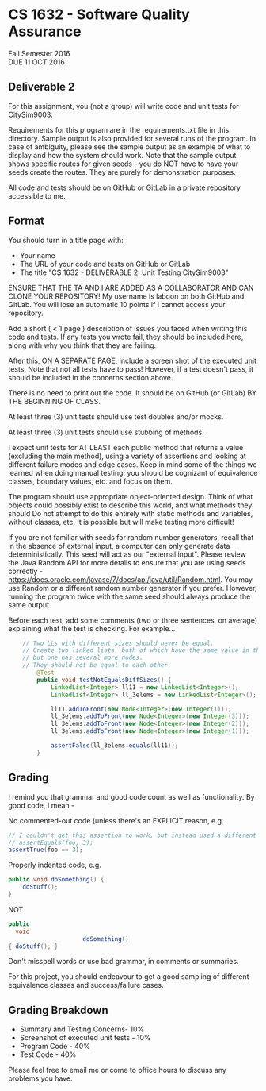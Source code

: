 # CS 1632 - Software Quality Assurance
Fall Semester 2016  
DUE 11 OCT 2016  

## Deliverable 2

For this assignment, you (not a group) will write code and unit tests for CitySim9003.

Requirements for this program are in the requirements.txt file in this directory.  Sample output is also provided for several runs of the program.  In case of ambiguity, please see the sample output as an example of what to display and how the system should work.  Note that the sample output shows specific routes for given seeds - you do NOT have to have your seeds create the routes.  They are purely for demonstration purposes.

All code and tests should be on GitHub or GitLab in a private repository accessible to me.

## Format
You should turn in a title page with:
* Your name
* The URL of your code and tests on GitHub or GitLab
* The title "CS 1632 - DELIVERABLE 2: Unit Testing CitySim9003"

ENSURE THAT THE TA AND I ARE ADDED AS A COLLABORATOR AND CAN CLONE YOUR REPOSITORY!  My username is laboon on both GitHub and GitLab.  You will lose an automatic 10 points if I cannot access your repository.

Add a short ( < 1 page ) description of issues you faced when writing this code and tests.  If any tests you wrote fail, they should be included here, along with why you think that they are failing.

After this, ON A SEPARATE PAGE, include a screen shot of the executed unit tests.  Note that not all tests have to pass!  However, if a test doesn't pass, it should be included in the concerns section above.

There is no need to print out the code.  It should be on GitHub (or GitLab) BY THE BEGINNING OF CLASS.

At least three (3) unit tests should use test doubles and/or mocks.

At least three (3) unit tests should use stubbing of methods.

I expect unit tests for AT LEAST each public method that returns a value (excluding the main method), using a variety of assertions and looking at different failure modes and edge cases.  Keep in mind some of the things we learned when doing manual testing; you should be cognizant of equivalence classes, boundary values, etc. and focus on them.

The program should use appropriate object-oriented design.  Think of what objects could possibly exist to describe this world, and what methods they should Do not attempt to do this entirely with static methods and variables, without classes, etc.  It is possible but will make testing more difficult!

If you are not familiar with seeds for random number generators, recall that in the absence of external input, a computer can only generate data deterministically.  This seed will act as our "external input".  Please review the Java Random API for more details to ensure that you are using seeds correctly - https://docs.oracle.com/javase/7/docs/api/java/util/Random.html.  You may use Random or a different random number generator if you prefer.  However, running the program twice with the same seed should always produce the same output.

Before each test, add some comments (two or three sentences, on average) explaining what the test is checking.  For example...

```java
	// Two LLs with different sizes should never be equal.
	// Create two linked lists, both of which have the same value in the initial node,
	// but one has several more nodes. 
	// They should not be equal to each other.
		@Test
		public void testNotEqualsDiffSizes() {
			LinkedList<Integer> ll11 = new LinkedList<Integer>();
			LinkedList<Integer> ll_3elems = new LinkedList<Integer>();

			ll11.addToFront(new Node<Integer>(new Integer(1)));
			ll_3elems.addToFront(new Node<Integer>(new Integer(3)));
			ll_3elems.addToFront(new Node<Integer>(new Integer(2)));
			ll_3elems.addToFront(new Node<Integer>(new Integer(1)));

			assertFalse(ll_3elems.equals(ll11));
		}
```

## Grading
I remind you that grammar and good code count as well as functionality.  By good code, I mean -

No commented-out code (unless there's an EXPLICIT reason, e.g.
```java
// I couldn't get this assertion to work, but instead used a different assertion, below
// assertEquals(foo, 3);
assertTrue(foo == 3);
```

Properly indented code, e.g.
```java
public void doSomething() {
    doStuff();
}
```
NOT
```java
public
  void
                     doSomething()
{ doStuff(); }
```

Don't misspell words or use bad grammar, in comments or summaries.

For this project, you should endeavour to get a good sampling of different equivalence classes and success/failure cases.

## Grading Breakdown
* Summary and Testing Concerns- 10%
* Screenshot of executed unit tests - 10%
* Program Code - 40%
* Test Code - 40%

Please feel free to email me or come to office hours to discuss any problems you have. 
 